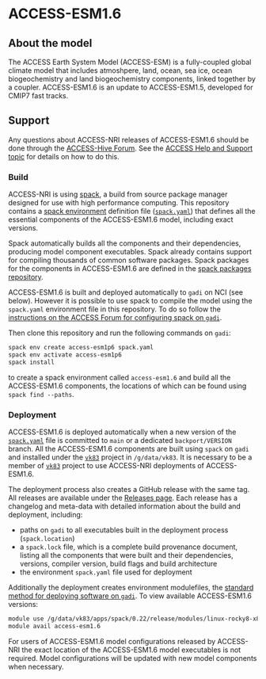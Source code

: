 # ACCESS-ESM1.6

## About the model
The ACCESS Earth System Model (ACCESS-ESM) is a fully-coupled global climate model that includes atmoshpere, land, ocean, sea ice, ocean biogeochemistry and land biogeochemistry components, linked together by a coupler. ACCESS-ESM1.6 is an update to ACCESS-ESM1.5, developed for CMIP7 fast tracks.

## Support

Any questions about ACCESS-NRI releases of ACCESS-ESM1.6 should be done through the [ACCESS-Hive Forum](https://forum.access-hive.org.au/). See the [ACCESS Help and Support topic](https://forum.access-hive.org.au/t/access-help-and-support/908) for details on how to do this.

### Build

ACCESS-NRI is using [spack](https://spack.io), a build from source package manager designed for use with high performance computing. This repository contains a [spack environment](https://spack.readthedocs.io/en/latest/environments.html) definition file ([`spack.yaml`](https://github.com/ACCESS-NRI/ACCESS-ESM1.6/blob/main/spack.yaml)) that defines all the essential components of the ACCESS-ESM1.6 model, including exact versions.

Spack automatically builds all the components and their dependencies, producing model component executables. Spack already contains support for compiling thousands of common software packages. Spack packages for the components in ACCESS-ESM1.6 are defined in the [spack packages repository](https://github.com/ACCESS-NRI/spack_packages/).

ACCESS-ESM1.6 is built and deployed automatically to `gadi` on NCI (see below). However it is possible to use spack to compile the model using the `spack.yaml` environment file in this repository. To do so follow the [instructions on the ACCESS Forum for configuring spack on `gadi`](https://forum.access-hive.org.au/t/how-to-build-access-om2-on-gadi/1545).

Then clone this repository and run the following commands on `gadi`:

```bash
spack env create access-esm1p6 spack.yaml
spack env activate access-esm1p6
spack install
```

to create a spack environment called `access-esm1.6` and build all the ACCESS-ESM1.6 components, the locations of which can be found using `spack find --paths`.

### Deployment

ACCESS-ESM1.6 is deployed automatically when a new version of the [`spack.yaml`](https://github.com/ACCESS-NRI/ACCESS-ESM1.6/blob/main/spack.yaml) file is committed to `main` or a dedicated `backport/VERSION` branch. All the ACCESS-ESM1.6 components are built using `spack` on `gadi` and installed under the [`vk83`](https://my.nci.org.au/mancini/project/vk83) project in `/g/data/vk83`. It is necessary to be a member of [`vk83`](https://my.nci.org.au/mancini/project/vk83) project to use ACCESS-NRI deployments of ACCESS-ESM1.6.

The deployment process also creates a GitHub release with the same tag. All releases are available under the [Releases page](https://github.com/ACCESS-NRI/ACCESS-ESM1.6/releases). Each release has a changelog and meta-data with detailed information about the build and deployment, including:

- paths on `gadi` to all executables built in the deployment process (`spack.location`)
- a `spack.lock` file, which is a complete build provenance document, listing all the components that were built and their dependencies, versions, compiler version, build flags and build architecture
- the environment `spack.yaml` file used for deployment

Additionally the deployment creates environment modulefiles, the [standard method for deploying software on `gadi`](https://opus.nci.org.au/display/Help/Environment+Modules). To view available ACCESS-ESM1.6 versions:

```bash
module use /g/data/vk83/apps/spack/0.22/release/modules/linux-rocky8-x86_64
module avail access-esm1.6
```

For users of ACCESS-ESM1.6 model configurations released by ACCESS-NRI the exact location of the ACCESS-ESM1.6 model executables is not required. Model configurations will be updated with new model components when necessary.
